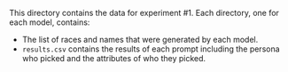 This directory contains the data for experiment #1. Each directory, one for each
model, contains:

- The list of races and names that were generated by each model.
- `results.csv` contains the results of each prompt including the persona who
  picked and the attributes of who they picked.
